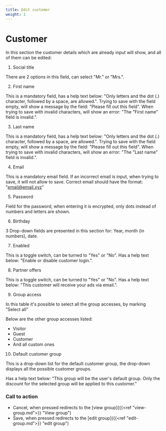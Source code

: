 ```yaml
---
title: Edit customer
weight: 1
---
```


# Customer

In this section the customer details which are already input will show, and all of them can be edited:

1) Social title

There are 2 options in this field, can select "Mr." or "Mrs.".

2) First name

This is a mandatory field, has a help text below: "Only letters and the dot (.) character, followed by a space, are allowed.". Trying to save with the field empty, will show a message by the field: "Please fill out this field". When trying to save with invalid characters, will show an error: "The "First name" field is invalid.".

3) Last name

This is a mandatory field, has a help text below: "Only letters and the dot (.) character, followed by a space, are allowed.". Trying to save with the field empty, will show a message by the field: "Please fill out this field". When trying to save with invalid characters, will show an error: "The "Last name" field is invalid.".

4) Email

This is a mandatory email field. If an incorrect email is input, when trying to save, it will not allow to save. Correct email should have the format: "email@email.xyz"

5) Password

Field for the password, when entering it is encrypted, only dots instead of numbers and letters are shown.

6) Birthday

3 Drop-down fields are presented in this section for: Year, month (in numbers), date.

7) Enabled

This is a toggle switch, can be turned to "Yes" or "No". Has a help text below: "Enable or disable customer login.".

8) Partner offers

This is a toggle switch, can be turned to "Yes" or "No". Has a help text below: "This customer will receive your ads via email.".

9) Group access

In this table it's possible to select all the group accesses, by marking "Select all"

Below are the other group accesses listed:

 - Visitor
 - Guest
 - Customer
 - And all custom ones

10) Default customer group

This is a drop-down list for the default customer group, the drop-down displays all the possible customer groups.

Has a help text below: "This group will be the user's default group. Only the discount for the selected group will be applied to this customer."

### Call to action

 - Cancel, when pressed redirects to the [view group]({{<ref "view-group.md">}} "View group") 
 - Save,  when pressed redirects to the [edit group]({{<ref "edit-group.md">}} "edit group") 
